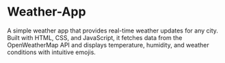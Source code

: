 # Weather-App
A simple weather app that provides real-time weather updates for any city. Built with HTML, CSS, and JavaScript, it fetches data from the OpenWeatherMap API and displays temperature, humidity, and weather conditions with intuitive emojis.

